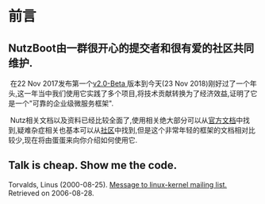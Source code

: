 # 前言

## NutzBoot由一群很开心的提交者和很有爱的社区共同维护.

​	在22 Nov 2017发布第一个[v2.0-Beta ](https://github.com/nutzam/nutzboot/releases/tag/v2.0-Beta)版本到今天(23 Nov 2018)刚好过了一个年头,这一年当中我们使用它实践了多个项目,将技术贡献转换为了经济效益,证明了它是一个"可靠的企业级微服务框架".

​	 Nutz相关文档以及资料已经比较全面了,使用相关绝大部分可以从[官方文档](http://www.nutzam.com/core/nutz_preface.html)中找到,疑难杂症相关也基本可以从[社区](http://nutz.cn)中找到,但是这个非常年轻的框架的文档相对比较少,现在将由蛋蛋来向你介绍如何使用它.

## Talk is cheap. Show me the code.

Torvalds, Linus (2000-08-25). [Message to linux-kernel mailing list.](http://lkml.org/lkml/2000/8/25/132) Retrieved on 2006-08-28.



